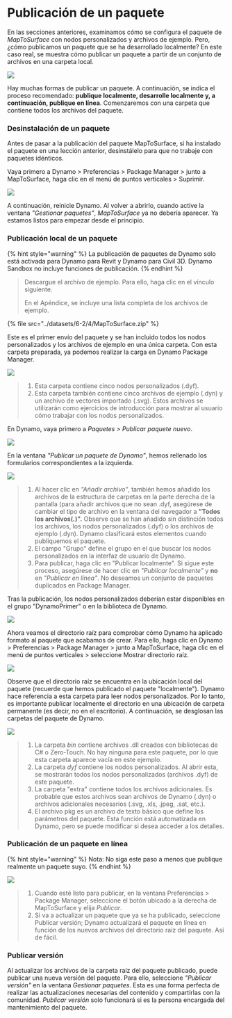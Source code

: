# Publicación de un paquete

En las secciones anteriores, examinamos cómo se configura el paquete de _MapToSurface_ con nodos personalizados y archivos de ejemplo. Pero, ¿cómo publicamos un paquete que se ha desarrollado localmente? En este caso real, se muestra cómo publicar un paquete a partir de un conjunto de archivos en una carpeta local.

![](<../images/6-2/3/develop package - custom nodes 01 (1) (1).jpg>)

Hay muchas formas de publicar un paquete. A continuación, se indica el proceso recomendado: **publique localmente, desarrolle localmente y, a continuación, publique en línea**. Comenzaremos con una carpeta que contiene todos los archivos del paquete.

### Desinstalación de un paquete

Antes de pasar a la publicación del paquete MapToSurface, si ha instalado el paquete en una lección anterior, desinstálelo para que no trabaje con paquetes idénticos.

Vaya primero a Dynamo > Preferencias > Package Manager > junto a MapToSurface, haga clic en el menú de puntos verticales > Suprimir.

![](../images/6-2/4/publishapackage-deletepackage.jpg)

A continuación, reinicie Dynamo. Al volver a abrirlo, cuando active la ventana _"Gestionar paquetes"_, _MapToSurface_ ya no debería aparecer. Ya estamos listos para empezar desde el principio.

### Publicación local de un paquete

{% hint style="warning" %}
 La publicación de paquetes de Dynamo solo está activada para Dynamo para Revit y Dynamo para Civil 3D. Dynamo Sandbox no incluye funciones de publicación. 
{% endhint %}

> Descargue el archivo de ejemplo. Para ello, haga clic en el vínculo siguiente.
>
> En el Apéndice, se incluye una lista completa de los archivos de ejemplo.

{% file src="../datasets/6-2/4/MapToSurface.zip" %}

Este es el primer envío del paquete y se han incluido todos los nodos personalizados y los archivos de ejemplo en una única carpeta. Con esta carpeta preparada, ya podemos realizar la carga en Dynamo Package Manager.

![](../images/6-2/4/publishapackage-publishlocally01.jpg)

> 1. Esta carpeta contiene cinco nodos personalizados (.dyf).
> 2. Esta carpeta también contiene cinco archivos de ejemplo (.dyn) y un archivo de vectores importado (.svg). Estos archivos se utilizarán como ejercicios de introducción para mostrar al usuario cómo trabajar con los nodos personalizados.

En Dynamo, vaya primero a _Paquetes > Publicar paquete nuevo_.

![](../images/6-2/4/publishapackage-publishlocally02.jpg)

En la ventana _"Publicar un paquete de Dynamo"_, hemos rellenado los formularios correspondientes a la izquierda.

![](../images/6-2/4/publishapackage-publishlocally03.jpg)

> 1. Al hacer clic en _"Añadir archivo"_, también hemos añadido los archivos de la estructura de carpetas en la parte derecha de la pantalla (para añadir archivos que no sean .dyf, asegúrese de cambiar el tipo de archivo en la ventana del navegador a **"Todos los archivos(**_**.**_**)".** Observe que se han añadido sin distinción todos los archivos, los nodos personalizados (.dyf) o los archivos de ejemplo (.dyn). Dynamo clasificará estos elementos cuando publiquemos el paquete.
> 2. El campo "Grupo" define el grupo en el que buscar los nodos personalizados en la interfaz de usuario de Dynamo.
> 3. Para publicar, haga clic en "Publicar localmente". Si sigue este proceso, asegúrese de hacer clic en _"Publicar localmente"_ y **no** en _"Publicar en línea"_. No deseamos un conjunto de paquetes duplicados en Package Manager.

Tras la publicación, los nodos personalizados deberían estar disponibles en el grupo "DynamoPrimer" o en la biblioteca de Dynamo.

![](<../images/6-2/3/develop package - install package 02 (1) (1).jpg>)

Ahora veamos el directorio raíz para comprobar cómo Dynamo ha aplicado formato al paquete que acabamos de crear. Para ello, haga clic en Dynamo > Preferencias > Package Manager > junto a MapToSurface, haga clic en el menú de puntos verticales > seleccione Mostrar directorio raíz.

![](../images/6-2/4/publishapackage-publishlocally05.jpg)

Observe que el directorio raíz se encuentra en la ubicación local del paquete (recuerde que hemos publicado el paquete "localmente"). Dynamo hace referencia a esta carpeta para leer nodos personalizados. Por lo tanto, es importante publicar localmente el directorio en una ubicación de carpeta permanente (es decir, no en el escritorio). A continuación, se desglosan las carpetas del paquete de Dynamo.

![](../images/6-2/4/publishapackage-publishlocally06.jpg)

> 1. La carpeta _bin_ contiene archivos .dll creados con bibliotecas de C# o Zero-Touch. No hay ninguna para este paquete, por lo que esta carpeta aparece vacía en este ejemplo.
> 2. La carpeta _dyf_ contiene los nodos personalizados. Al abrir esta, se mostrarán todos los nodos personalizados (archivos .dyf) de este paquete.
> 3. La carpeta "extra" contiene todos los archivos adicionales. Es probable que estos archivos sean archivos de Dynamo (.dyn) o archivos adicionales necesarios (.svg, .xls, .jpeg, .sat, etc.).
> 4. El archivo pkg es un archivo de texto básico que define los parámetros del paquete. Esta función está automatizada en Dynamo, pero se puede modificar si desea acceder a los detalles.

### Publicación de un paquete en línea

{% hint style="warning" %}
 Nota: No siga este paso a menos que publique realmente un paquete suyo. 
{% endhint %}

![](../images/6-2/4/publishapackage-publishonline01.jpg)

> 1. Cuando esté listo para publicar, en la ventana Preferencias > Package Manager, seleccione el botón ubicado a la derecha de MapToSurface y elija _Publicar_.
> 2. Si va a actualizar un paquete que ya se ha publicado, seleccione Publicar versión; Dynamo actualizará el paquete en línea en función de los nuevos archivos del directorio raíz del paquete. Así de fácil.

### Publicar versión

Al actualizar los archivos de la carpeta raíz del paquete publicado, puede publicar una nueva versión del paquete. Para ello, seleccione _"Publicar versión"_ en la ventana _Gestionar paquetes_. Esta es una forma perfecta de realizar las actualizaciones necesarias del contenido y compartirlas con la comunidad. _Publicar versión_ solo funcionará si es la persona encargada del mantenimiento del paquete.
